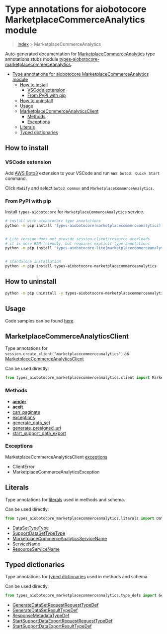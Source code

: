 <a id="type-annotations-for-aiobotocore-marketplacecommerceanalytics-module"></a>

# Type annotations for aiobotocore MarketplaceCommerceAnalytics module

> [Index](../README.md) > MarketplaceCommerceAnalytics

Auto-generated documentation for
[MarketplaceCommerceAnalytics](https://boto3.amazonaws.com/v1/documentation/api/latest/reference/services/marketplacecommerceanalytics.html#MarketplaceCommerceAnalytics)
type annotations stubs module
[types-aiobotocore-marketplacecommerceanalytics](https://pypi.org/project/types-aiobotocore-marketplacecommerceanalytics/).

- [Type annotations for aiobotocore MarketplaceCommerceAnalytics module](#type-annotations-for-aiobotocore-marketplacecommerceanalytics-module)
  - [How to install](#how-to-install)
    - [VSCode extension](#vscode-extension)
    - [From PyPI with pip](#from-pypi-with-pip)
  - [How to uninstall](#how-to-uninstall)
  - [Usage](#usage)
  - [MarketplaceCommerceAnalyticsClient](#marketplacecommerceanalyticsclient)
    - [Methods](#methods)
    - [Exceptions](#exceptions)
  - [Literals](#literals)
  - [Typed dictionaries](#typed-dictionaries)

<a id="how-to-install"></a>

## How to install

<a id="vscode-extension"></a>

### VSCode extension

Add
[AWS Boto3](https://marketplace.visualstudio.com/items?itemName=Boto3typed.boto3-ide)
extension to your VSCode and run `AWS boto3: Quick Start` command.

Click `Modify` and select `boto3 common` and `MarketplaceCommerceAnalytics`.

<a id="from-pypi-with-pip"></a>

### From PyPI with pip

Install `types-aiobotocore` for `MarketplaceCommerceAnalytics` service.

```bash
# install with aiobotocore type annotations
python -m pip install 'types-aiobotocore[marketplacecommerceanalytics]'


# Lite version does not provide session.client/resource overloads
# it is more RAM-friendly, but requires explicit type annotations
python -m pip install 'types-aiobotocore-lite[marketplacecommerceanalytics]'


# standalone installation
python -m pip install types-aiobotocore-marketplacecommerceanalytics
```

<a id="how-to-uninstall"></a>

## How to uninstall

```bash
python -m pip uninstall -y types-aiobotocore-marketplacecommerceanalytics
```

<a id="usage"></a>

## Usage

Code samples can be found [here](./usage.md).

<a id="marketplacecommerceanalyticsclient"></a>

## MarketplaceCommerceAnalyticsClient

Type annotations for `session.create_client("marketplacecommerceanalytics")` as
[MarketplaceCommerceAnalyticsClient](./client.md)

Can be used directly:

```python
from types_aiobotocore_marketplacecommerceanalytics.client import MarketplaceCommerceAnalyticsClient
```

<a id="methods"></a>

### Methods

- [__aenter__](./client.md#__aenter__)
- [__aexit__](./client.md#__aexit__)
- [can_paginate](./client.md#can_paginate)
- [exceptions](./client.md#exceptions)
- [generate_data_set](./client.md#generate_data_set)
- [generate_presigned_url](./client.md#generate_presigned_url)
- [start_support_data_export](./client.md#start_support_data_export)

<a id="exceptions"></a>

### Exceptions

MarketplaceCommerceAnalyticsClient [exceptions](./client.md#exceptions)

- ClientError
- MarketplaceCommerceAnalyticsException

<a id="literals"></a>

## Literals

Type annotations for [literals](./literals.md) used in methods and schema.

Can be used directly:

```python
from types_aiobotocore_marketplacecommerceanalytics.literals import DataSetTypeType, ...
```

- [DataSetTypeType](./literals.md#datasettypetype)
- [SupportDataSetTypeType](./literals.md#supportdatasettypetype)
- [MarketplaceCommerceAnalyticsServiceName](./literals.md#marketplacecommerceanalyticsservicename)
- [ServiceName](./literals.md#servicename)
- [ResourceServiceName](./literals.md#resourceservicename)

<a id="typed-dictionaries"></a>

## Typed dictionaries

Type annotations for [typed dictionaries](./type_defs.md) used in methods and
schema.

Can be used directly:

```python
from types_aiobotocore_marketplacecommerceanalytics.type_defs import GenerateDataSetRequestRequestTypeDef, ...
```

- [GenerateDataSetRequestRequestTypeDef](./type_defs.md#generatedatasetrequestrequesttypedef)
- [GenerateDataSetResultTypeDef](./type_defs.md#generatedatasetresulttypedef)
- [ResponseMetadataTypeDef](./type_defs.md#responsemetadatatypedef)
- [StartSupportDataExportRequestRequestTypeDef](./type_defs.md#startsupportdataexportrequestrequesttypedef)
- [StartSupportDataExportResultTypeDef](./type_defs.md#startsupportdataexportresulttypedef)
